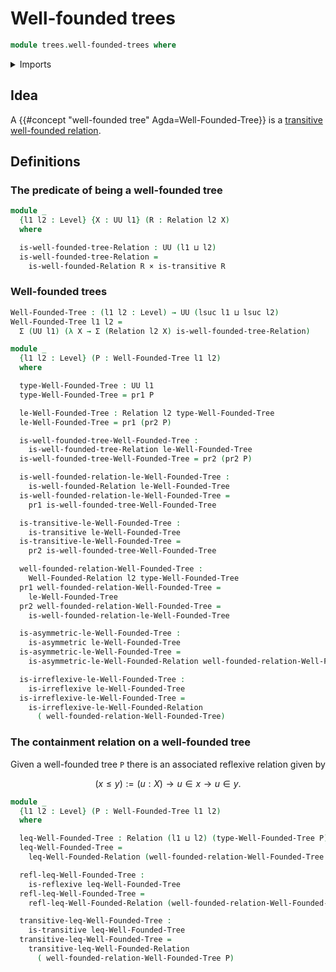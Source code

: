 # Well-founded trees

```agda
module trees.well-founded-trees where
```

<details><summary>Imports</summary>

```agda
open import foundation.binary-relations
open import foundation.cartesian-product-types
open import foundation.dependent-pair-types
open import foundation.universe-levels

open import order-theory.well-founded-relations
```

</details>

## Idea

A {{#concept "well-founded tree" Agda=Well-Founded-Tree}} is a
[transitive](foundation.binary-relations.md)
[well-founded relation](order-theory.well-founded-relations.md).

## Definitions

### The predicate of being a well-founded tree

```agda
module _
  {l1 l2 : Level} {X : UU l1} (R : Relation l2 X)
  where

  is-well-founded-tree-Relation : UU (l1 ⊔ l2)
  is-well-founded-tree-Relation =
    is-well-founded-Relation R × is-transitive R
```

### Well-founded trees

```agda
Well-Founded-Tree : (l1 l2 : Level) → UU (lsuc l1 ⊔ lsuc l2)
Well-Founded-Tree l1 l2 =
  Σ (UU l1) (λ X → Σ (Relation l2 X) is-well-founded-tree-Relation)

module _
  {l1 l2 : Level} (P : Well-Founded-Tree l1 l2)
  where

  type-Well-Founded-Tree : UU l1
  type-Well-Founded-Tree = pr1 P

  le-Well-Founded-Tree : Relation l2 type-Well-Founded-Tree
  le-Well-Founded-Tree = pr1 (pr2 P)

  is-well-founded-tree-Well-Founded-Tree :
    is-well-founded-tree-Relation le-Well-Founded-Tree
  is-well-founded-tree-Well-Founded-Tree = pr2 (pr2 P)

  is-well-founded-relation-le-Well-Founded-Tree :
    is-well-founded-Relation le-Well-Founded-Tree
  is-well-founded-relation-le-Well-Founded-Tree =
    pr1 is-well-founded-tree-Well-Founded-Tree

  is-transitive-le-Well-Founded-Tree :
    is-transitive le-Well-Founded-Tree
  is-transitive-le-Well-Founded-Tree =
    pr2 is-well-founded-tree-Well-Founded-Tree

  well-founded-relation-Well-Founded-Tree :
    Well-Founded-Relation l2 type-Well-Founded-Tree
  pr1 well-founded-relation-Well-Founded-Tree =
    le-Well-Founded-Tree
  pr2 well-founded-relation-Well-Founded-Tree =
    is-well-founded-relation-le-Well-Founded-Tree

  is-asymmetric-le-Well-Founded-Tree :
    is-asymmetric le-Well-Founded-Tree
  is-asymmetric-le-Well-Founded-Tree =
    is-asymmetric-le-Well-Founded-Relation well-founded-relation-Well-Founded-Tree

  is-irreflexive-le-Well-Founded-Tree :
    is-irreflexive le-Well-Founded-Tree
  is-irreflexive-le-Well-Founded-Tree =
    is-irreflexive-le-Well-Founded-Relation
      ( well-founded-relation-Well-Founded-Tree)
```

### The containment relation on a well-founded tree

Given a well-founded tree `P` there is an associated reflexive relation given by

$$
  (x ≤ y) := (u : X) → u ∈ x → u ∈ y.
$$

```agda
module _
  {l1 l2 : Level} (P : Well-Founded-Tree l1 l2)
  where

  leq-Well-Founded-Tree : Relation (l1 ⊔ l2) (type-Well-Founded-Tree P)
  leq-Well-Founded-Tree =
    leq-Well-Founded-Relation (well-founded-relation-Well-Founded-Tree P)

  refl-leq-Well-Founded-Tree :
    is-reflexive leq-Well-Founded-Tree
  refl-leq-Well-Founded-Tree =
    refl-leq-Well-Founded-Relation (well-founded-relation-Well-Founded-Tree P)

  transitive-leq-Well-Founded-Tree :
    is-transitive leq-Well-Founded-Tree
  transitive-leq-Well-Founded-Tree =
    transitive-leq-Well-Founded-Relation
      ( well-founded-relation-Well-Founded-Tree P)
```
